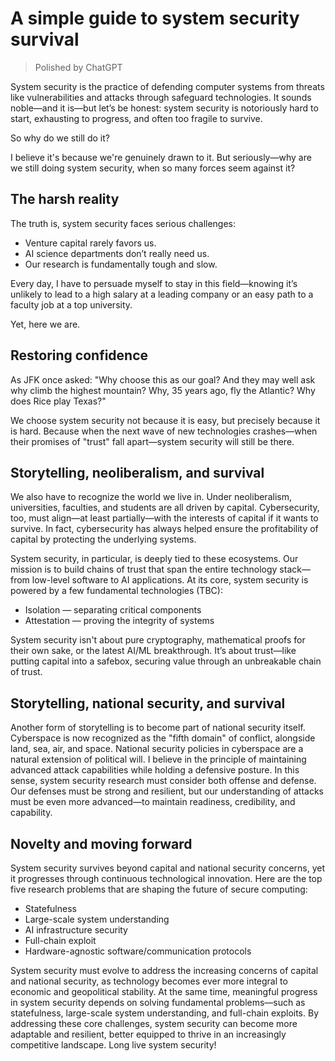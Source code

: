 # A simple guide to system security survival

>Polished by ChatGPT

System security is the practice of defending computer systems from threats like
vulnerabilities and attacks through safeguard technologies. It sounds noble—and
it is—but let’s be honest: system security is notoriously hard to start,
exhausting to progress, and often too fragile to survive.

So why do we still do it?

I believe it's because we're genuinely drawn to it. But seriously—why are we
still doing system security, when so many forces seem against it?

## The harsh reality

The truth is, system security faces serious challenges:

- Venture capital rarely favors us.
- AI science departments don’t really need us.
- Our research is fundamentally tough and slow.

Every day, I have to persuade myself to stay in this field—knowing it’s unlikely to lead to a high salary at a leading company or an easy path to a faculty job at a top university.

Yet, here we are.

## Restoring confidence

As JFK once asked: "Why choose this as our goal? And they may well ask why climb
the highest mountain? Why, 35 years ago, fly the Atlantic? Why does Rice play
Texas?"

We choose system security not because it is easy, but precisely because it is
hard.  Because when the next wave of new technologies crashes—when their
promises of "trust" fall apart—system security will still be there.

## Storytelling, neoliberalism, and survival

We also have to recognize the world we live in. Under neoliberalism,
universities, faculties, and students are all driven by capital. Cybersecurity,
too, must align—at least partially—with the interests of capital if it wants to
survive. In fact, cybersecurity has always helped ensure the profitability of
capital by protecting the underlying systems.

System security, in particular, is deeply tied to these ecosystems. Our mission
is to build chains of trust that span the entire technology stack—from low-level
software to AI applications.  At its core, system security is powered by a few
fundamental technologies (TBC):

- Isolation — separating critical components
- Attestation — proving the integrity of systems

System security isn't about pure cryptography, mathematical proofs for their own
sake, or the latest AI/ML breakthrough. It’s about trust—like putting capital
into a safebox, securing value through an unbreakable chain of trust.

## Storytelling, national security, and survival

Another form of storytelling is to become part of national security itself.
Cyberspace is now recognized as the "fifth domain" of conflict, alongside land,
sea, air, and space. National security policies in cyberspace are a natural
extension of political will. I believe in the principle of maintaining advanced
attack capabilities while holding a defensive posture. In this sense, system
security research must consider both offense and defense. Our defenses must be
strong and resilient, but our understanding of attacks must be even more
advanced—to maintain readiness, credibility, and capability.

## Novelty and moving forward

System security survives beyond capital and national security concerns, yet it
progresses through continuous technological innovation. Here are the top five
research problems that are shaping the future of secure computing:

- Statefulness
- Large-scale system understanding
- AI infrastructure security
- Full-chain exploit
- Hardware-agnostic software/communication protocols


System security must evolve to address the increasing concerns of capital and
national security, as technology becomes ever more integral to economic and
geopolitical stability. At the same time, meaningful progress in system security
depends on solving fundamental problems—such as statefulness, large-scale system
understanding, and full-chain exploits. By addressing these core challenges,
system security can become more adaptable and resilient, better equipped to
thrive in an increasingly competitive landscape. Long live system security!

